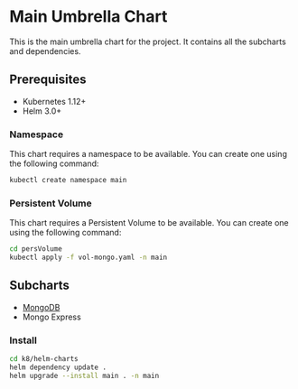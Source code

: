# Main Umbrella Chart
This is the main umbrella chart for the project. It contains all the subcharts and dependencies.

## Prerequisites

- Kubernetes 1.12+
- Helm 3.0+

### Namespace

This chart requires a namespace to be available. You can create one using the following command:

```bash
kubectl create namespace main
```

### Persistent Volume

This chart requires a Persistent Volume to be available. You can create one using the following command:

```bash
cd persVolume
kubectl apply -f vol-mongo.yaml -n main
```

## Subcharts

- [MongoDB](https://artifacthub.io/packages/helm/bitnami/mongodb)
- Mongo Express

### Install

```bash
cd k8/helm-charts
helm dependency update .
helm upgrade --install main . -n main
```
